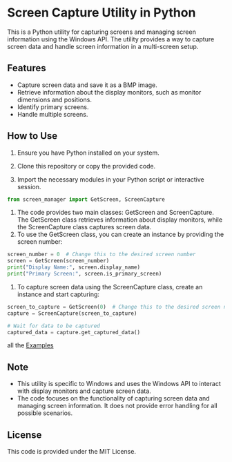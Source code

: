 # Screen Capture Utility in Python

This is a Python utility for capturing screens and managing screen information using the Windows API. The utility provides a way to capture screen data and handle screen information in a multi-screen setup.

## Features

- Capture screen data and save it as a BMP image.
- Retrieve information about the display monitors, such as monitor dimensions and positions.
- Identify primary screens.
- Handle multiple screens.

## How to Use

1. Ensure you have Python installed on your system.

2. Clone this repository or copy the provided code.

3. Import the necessary modules in your Python script or interactive session.

```python
from screen_manager import GetScreen, ScreenCapture
```
1. The code provides two main classes: GetScreen and ScreenCapture. The GetScreen class retrieves information about display monitors, while the ScreenCapture class captures screen data.
2. To use the GetScreen class, you can create an instance by providing the screen number:
```python
screen_number = 0  # Change this to the desired screen number
screen = GetScreen(screen_number)
print("Display Name:", screen.display_name)
print("Primary Screen:", screen.is_primary_screen)
```
1. To capture screen data using the ScreenCapture class, create an instance and start capturing:
```python
screen_to_capture = GetScreen(0)  # Change this to the desired screen number
capture = ScreenCapture(screen_to_capture)

# Wait for data to be captured
captured_data = capture.get_captured_data()
```

all the [Examples](https://github.com/Watchdog0x/ScreenManager/wiki/Examples)

## Note 
- This utility is specific to Windows and uses the Windows API to interact with display monitors and capture screen data.
- The code focuses on the functionality of capturing screen data and managing screen information. It does not provide error handling for all possible scenarios.

## License
This code is provided under the MIT License.
